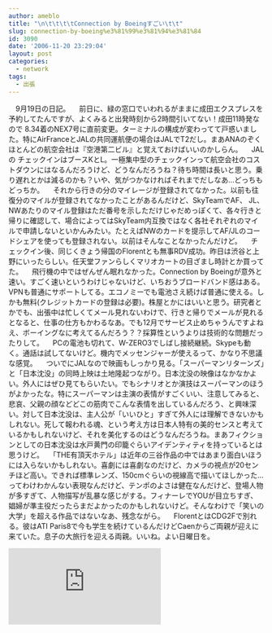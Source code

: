 ```yaml
---
author: ameblo
title: "\n\t\t\t\tConnection by Boeingすごい\t\t"
slug: connection-by-boeing%e3%81%99%e3%81%94%e3%81%84
id: 3090
date: '2006-11-20 23:29:04'
layout: post
categories:
  - network
tags:
  - 出張
---
```


　9月19日の日記。 　前日に、緑の窓口でいわれるがままに成田エクスプレスを予約してたんですが、よくみると出発時刻から2時間引いてない！成田11時発なので 8.34着のNEX7号に直前変更。ターミナルの構成が変わってて戸惑いました。特にAirFranceとJALの共同運航便の場合はJALでT2だし。まあANAのぞくほとんどの航空会社は『空港第二ビル』と覚えておけばいいのかしらん。 　JALの チェックインはブースKとL。一極集中型のチェックインって航空会社のコストダウンにはなるんだろうけど、どうなんだろうね？待ち時間は長いと思う。乗り遅れとかは減るのかも？いや、気がつかなければそれまでだしなあ…どっちもどっちか。 　それから行きの分のマイレージが登録されてなかった。以前も往復分のマイルが登録されてなかったことがあるんだけど、SkyTeamでAF、 JL、NWあたりのマイル登録はただ番号を示しただけじゃだめっぽくて、各々行きと帰りに確認して、場合によってはSkyTeam内互換ではなく各社それぞれのマイルで申請しないといかんみたい。たとえばNWのカードを提示してAF/JLのコードシェアを使っても登録されない。以前はそんなことなかったんだけど。 　チェックイン後、同じくきょう帰国のFlorentとも無事RDV成功。昨日は渋谷と上野にいったらしい。任天堂ファンらしくマリオカートの目ざまし時計とか買ってた。 　飛行機の中ではぜんぜん眠れなかった。Connection by Boeingが意外と速い。すごく速いというわけじゃないけど、いちおうブロードバンド感はある。VPNも普通にサポートしてる。エコノミーでも電池さえ続けば普通に使える。しかも無料(クレジットカードの登録は必要)。株屋とかにはいいと思う。研究者とかでも、出張中は忙しくてメール見れないわけで、行きと帰りでメールが見れるとなると、仕事の仕方もかわるなあ。でも12月でサービス止めちゃうんですよねえ、ボーイングなに考えてるんだろう？？採算性というよりは技術的な問題だったりして。 　PCの電池も切れて、W-ZERO3でしばし接続継続。Skypeも動く。通話は試してないけど。機内でメッセンジャーが使えるって、かなり不思議な感覚。 　ついでにJALなので映画もしっかり見る。「スーパーマンリターンズ」と「日本沈没」の同時上映は土地隆起つながり。日本沈没の映像はなかなかよい。外人にはぜひ見てもらいたい。でもシナリオとか演技はスーパーマンのほうがよかったな。特にスーパーマンは主演の表情がすごくいい、注意してみると、悲哀、父親の顔などどこの筋肉でこんな表情を出しているんだろう、と興味深い。対して日本沈没は、主人公が「いいひと」すぎて外人には理解できないかもしれない。死して報われる魂、という考え方は日本人特有の美的センスと考えているかもしれないけど、それを美化するのはどうなんだろうね。まあフィクションとしての日本沈没は水戸黄門の印籠ぐらいアイデンティティを持っているとは思うけど。 　「THE有頂天ホテル」は近年の三谷作品の中ではあまり面白いほうには入らないかもしれない。喜劇には喜劇なのだけど、カメラの視点が20センチほど高い。できれば標準レンズ、150cmぐらいの視線高で描いてほしかった…ってわけわかんない表現なんだけど、テンポのよさは健在なんだけど、登場人物が多すぎて、人物描写が乱暴な感じがする。フィナーレでYOUが目立ちすぎ、娼婦が準主役だったらまだよかったのかもしれないけど。そんなわけで「笑いの大学」を超える作品ではないなあ、残念ながら。 　FlorentとはCDG2Fで別れる。彼はATI Paris8で今も学生を続けているんだけどCaenからご両親が迎えに来ていた。息子の大旅行を迎える両親。いいね。よい日曜日を。

![](http://akihiko.shirai.as/modules/bwiki/index.php?plugin=attach&pcmd=open&file=img004.jpg&refer=Blog%2F2006-11-20)